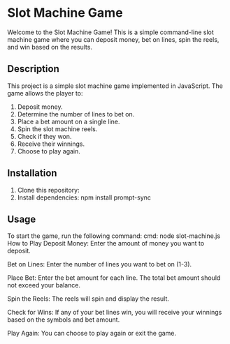 # Slot Machine Game

Welcome to the Slot Machine Game! This is a simple command-line slot machine game where you can deposit money, bet on lines, spin the reels, and win based on the results.
## Description

This project is a simple slot machine game implemented in JavaScript. The game allows the player to:
1. Deposit money.
2. Determine the number of lines to bet on.
3. Place a bet amount on a single line.
4. Spin the slot machine reels.
5. Check if they won.
6. Receive their winnings.
7. Choose to play again.

## Installation

1. Clone this repository:
2. Install dependencies:
    npm install prompt-sync
   
## Usage

To start the game, run the following command:
cmd:
node slot-machine.js
How to Play
Deposit Money: Enter the amount of money you want to deposit.

Bet on Lines: Enter the number of lines you want to bet on (1-3).

Place Bet: Enter the bet amount for each line. The total bet amount should not exceed your balance.

Spin the Reels: The reels will spin and display the result.

Check for Wins: If any of your bet lines win, you will receive your winnings based on the symbols and bet amount.

Play Again: You can choose to play again or exit the game.
